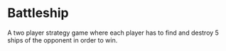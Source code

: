 # Battleship
A two player strategy game where each player has to find and destroy 5 ships of the opponent in order to win.  
